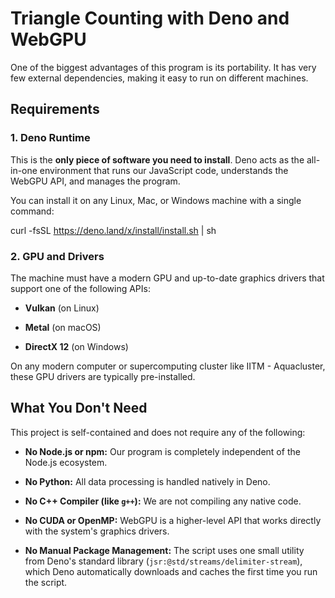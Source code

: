 # Triangle Counting with Deno and WebGPU

One of the biggest advantages of this program is its portability. It has very few external dependencies, making it easy to run on different machines.

## Requirements

### 1. Deno Runtime

This is the **only piece of software you need to install**. Deno acts as the all-in-one environment that runs our JavaScript code, understands the WebGPU API, and manages the program.

You can install it on any Linux, Mac, or Windows machine with a single command:

curl -fsSL https://deno.land/x/install/install.sh | sh
### 2. GPU and Drivers

The machine must have a modern GPU and up-to-date graphics drivers that support one of the following APIs:

* **Vulkan** (on Linux)

* **Metal** (on macOS)

* **DirectX 12** (on Windows)

On any modern computer or supercomputing cluster like IITM - Aquacluster, these GPU drivers are typically pre-installed.

## What You Don't Need

This project is self-contained and does not require any of the following:

* **No Node.js or npm:** Our program is completely independent of the Node.js ecosystem.

* **No Python:** All data processing is handled natively in Deno.

* **No C++ Compiler (like `g++`):** We are not compiling any native code.

* **No CUDA or OpenMP:** WebGPU is a higher-level API that works directly with the system's graphics drivers.

* **No Manual Package Management:** The script uses one small utility from Deno's standard library (`jsr:@std/streams/delimiter-stream`), which Deno automatically downloads and caches the first time you run the script.
